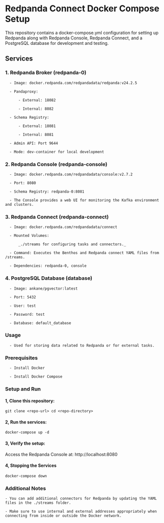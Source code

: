 # **Redpanda Connect Docker Compose Setup**

This repository contains a docker-compose.yml configuration for setting up Redpanda along with Redpanda Console, Redpanda Connect, and a PostgreSQL database for development and testing.

## **Services**

### **1. Redpanda Broker (redpanda-0)**

      - Image: docker.redpanda.com/redpandadata/redpanda:v24.2.5

      - Pandaproxy:

          - External: 18082

          - Internal: 8082

      - Schema Registry:

          - External: 18081

          - Internal: 8081

      - Admin API: Port 9644

      - Mode: dev-container for local development

### **2. Redpanda Console (redpanda-console)**

      - Image: docker.redpanda.com/redpandadata/console:v2.7.2

      - Port: 8080

      - Schema Registry: redpanda-0:8081

      - The Console provides a web UI for monitoring the Kafka environment and clusters.

### **3. Redpanda Connect (redpanda-connect)**

      - Image: docker.redpanda.com/redpandadata/connect

      - Mounted Volumes:

          _./streams for configuring tasks and connectors._

      - Command: Executes the Benthos and Redpanda connect YAML files from /streams.

      - Dependencies: redpanda-0, console

### **4. PostgreSQL Database (database)**

      - Image: ankane/pgvector:latest

      - Port: 5432

      - User: test

      - Password: test

      - Database: default_database

### **Usage**

      - Used for storing data related to Redpanda or for external tasks.

### **Prerequisites**

      - Install Docker

      - Install Docker Compose

### **Setup and Run**

#### **1, Clone this repository:**

```
git clone <repo-url> cd <repo-directory>
```

#### **2, Run the services:**

```
docker-compose up -d
```

#### **3, Verify the setup:**

Access the Redpanda Console at: http://localhost:8080

#### **4, Stopping the Services**

```
docker-compose down
```

### **Additional Notes**

    - You can add additional connectors for Redpanda by updating the YAML files in the ./streams folder.

    - Make sure to use internal and external addresses appropriately when connecting from inside or outside the Docker network.


